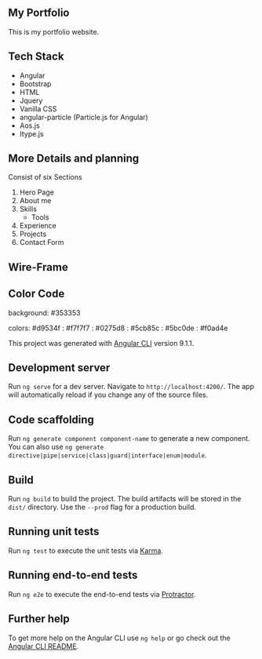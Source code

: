 ## My Portfolio

This is my portfolio website.


## Tech Stack
 - Angular
 - Bootstrap
 - HTML
 - Jquery
 - Vanilla CSS
 - angular-particle (Particle.js for Angular)
 - Aos.js
 - Itype.js
 

## More Details and planning

Consist of six Sections
1. Hero Page
2. About me 
3. Skills
    - Tools
4. Experience
5. Projects
6. Contact Form

## Wire-Frame



## Color Code 

background: #353353

colors: #d9534f
      : #f7f7f7
      : #0275d8
      : #5cb85c
      : #5bc0de
      : #f0ad4e



This project was generated with [Angular CLI](https://github.com/angular/angular-cli) version 9.1.1.

## Development server

Run `ng serve` for a dev server. Navigate to `http://localhost:4200/`. The app will automatically reload if you change any of the source files.

## Code scaffolding

Run `ng generate component component-name` to generate a new component. You can also use `ng generate directive|pipe|service|class|guard|interface|enum|module`.

## Build

Run `ng build` to build the project. The build artifacts will be stored in the `dist/` directory. Use the `--prod` flag for a production build.

## Running unit tests

Run `ng test` to execute the unit tests via [Karma](https://karma-runner.github.io).

## Running end-to-end tests

Run `ng e2e` to execute the end-to-end tests via [Protractor](http://www.protractortest.org/).

## Further help

To get more help on the Angular CLI use `ng help` or go check out the [Angular CLI README](https://github.com/angular/angular-cli/blob/master/README.md).

